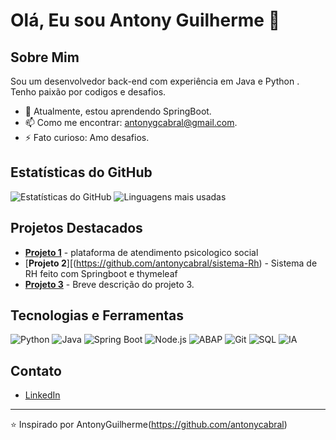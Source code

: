 # Olá, Eu sou Antony Guilherme 👋

## Sobre Mim
Sou um desenvolvedor back-end com experiência em Java e Python . Tenho paixão por codigos e desafios.

- 🌱 Atualmente, estou aprendendo SpringBoot.
- 📫 Como me encontrar: antonygcabral@gmail.com.
- ⚡ Fato curioso: Amo desafios.

## Estatísticas do GitHub
![Estatísticas do GitHub](https://github-readme-stats.vercel.app/api?username=antonycabral&show_icons=true&theme=blueberry)
![Linguagens mais usadas](https://github-readme-stats.vercel.app/api/top-langs/?username=antonycabral&layout=compact&theme=blueberry)

## Projetos Destacados
- [**Projeto 1**](https://github.com/antonycabral/ApoiaMaisplatform) - plataforma de atendimento psicologico social
- [**Projeto 2**][(https://github.com/antonycabral/sistema-Rh) - Sistema de RH feito com Springboot e thymeleaf 
- [**Projeto 3**](https://github.com/seu-username/projeto3) - Breve descrição do projeto 3.

## Tecnologias e Ferramentas
![Python](https://img.shields.io/badge/-Python-3776AB?style=flat&logo=python&logoColor=white)
![Java](https://img.shields.io/badge/-Java-007396?style=flat&logo=java&logoColor=white)
![Spring Boot](https://img.shields.io/badge/-Spring_Boot-6DB33F?style=flat&logo=spring&logoColor=white)
![Node.js](https://img.shields.io/badge/-Node.js-339933?style=flat&logo=node.js&logoColor=white)
![ABAP](https://img.shields.io/badge/-ABAP-0A84C1?style=flat&logo=sap&logoColor=white)
![Git](https://img.shields.io/badge/-Git-F05032?style=flat&logo=git&logoColor=white)
![SQL](https://img.shields.io/badge/-SQL-4479A1?style=flat&logo=postgresql&logoColor=white)
![IA](https://img.shields.io/badge/-Inteligência_Artificial-00BFFF?style=flat&logo=ai&logoColor=white)

## Contato
- [LinkedIn](https://www.linkedin.com/in/antony-guilherme/)

---

⭐️ Inspirado por AntonyGuilherme(https://github.com/antonycabral)
